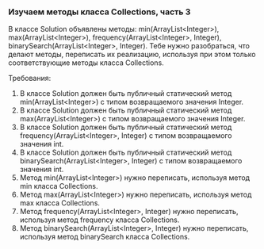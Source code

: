 
### Изучаем методы класса Collections, часть 3

В классе Solution объявлены методы: min(ArrayList&lt;Integer&gt;), max(ArrayList&lt;Integer&gt;),
frequency(ArrayList&lt;Integer&gt;, Integer), binarySearch(ArrayList&lt;Integer&gt;, Integer). Тебе нужно разобраться, что делают методы,
переписать их реализацию, используя при этом только соответствующие методы класса Collections.


Требования:
1.	В классе Solution должен быть публичный статический метод min(ArrayList&lt;Integer&gt;) с типом возвращаемого значения Integer.
2.	В классе Solution должен быть публичный статический метод max(ArrayList&lt;Integer&gt;) с типом возвращаемого значения Integer.
3.	В классе Solution должен быть публичный статический метод frequency(ArrayList&lt;Integer&gt;, Integer) с типом возвращаемого значения int.
4.	В классе Solution должен быть публичный статический метод binarySearch(ArrayList&lt;Integer&gt;, Integer) с типом возвращаемого значения int.
5.	Метод min(ArrayList&lt;Integer&gt;) нужно переписать, используя метод min класса Collections.
6.	Метод max(ArrayList&lt;Integer&gt;) нужно переписать, используя метод max класса Collections.
7.	Метод frequency(ArrayList&lt;Integer&gt;, Integer) нужно переписать, используя метод frequency класса Collections.
8.	Метод binarySearch(ArrayList&lt;Integer&gt;, Integer) нужно переписать, используя метод binarySearch класса Collections.


